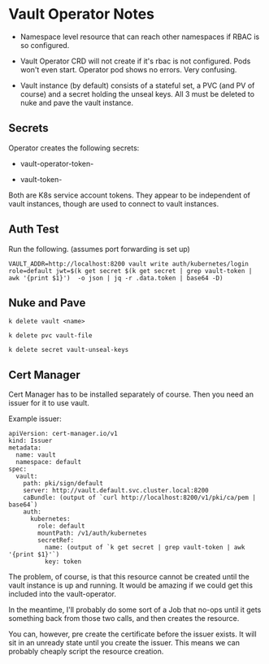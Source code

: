 # Vault Operator Notes

* Namespace level resource that can reach other namespaces if RBAC is so configured.

* Vault Operator CRD will not create if it's rbac is not configured.  Pods won't even start.  Operator pod shows no errors.  Very confusing.

* Vault instance (by default) consists of a stateful set, a PVC (and PV of course) and a secret holding the unseal keys.  All 3 must be deleted to nuke and pave the vault instance.

## Secrets

Operator creates the following secrets:

* vault-operator-token-<random>

* vault-token-<random>     

Both are K8s service account tokens.  They appear to be independent of vault instances, though are used to connect to vault instances.

## Auth Test

Run the following.  (assumes port forwarding is set up)

    VAULT_ADDR=http://localhost:8200 vault write auth/kubernetes/login role=default jwt=$(k get secret $(k get secret | grep vault-token | awk '{print $1}')  -o json | jq -r .data.token | base64 -D)
    
## Nuke and Pave

    k delete vault <name>
    
    k delete pvc vault-file
    
    k delete secret vault-unseal-keys
    
## Cert Manager

Cert Manager has to be installed separately of course.  Then you need an issuer for it to use vault.

Example issuer:

    apiVersion: cert-manager.io/v1
    kind: Issuer
    metadata:
      name: vault
      namespace: default
    spec:
      vault:
        path: pki/sign/default
        server: http://vault.default.svc.cluster.local:8200
        caBundle: (output of `curl http://localhost:8200/v1/pki/ca/pem | base64`)
        auth:
          kubernetes:
            role: default
            mountPath: /v1/auth/kubernetes
            secretRef:
              name: (output of `k get secret | grep vault-token | awk '{print $1}'`)
              key: token

The problem, of course, is that this resource cannot be created until the vault instance is up and running.  It would be amazing if we could get this included into the vault-operator.

In the meantime, I'll probably do some sort of a Job that no-ops until it gets something back from those two calls, and then creates the resource.

You can, however, pre create the certificate before the issuer exists.  It will sit in an unready state until you create the issuer.  This means we can probably cheaply script the resource creation.

